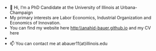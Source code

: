 - 👋 Hi, I’m a PhD Candidate at the University of Illinois at Urbana-Champaign
- My primary interests are Labor Economics, Industrial Organization and Economics of Innovation.
- You can find my website here <http:\\anahid-bauer.github.io> and my CV here <CV>
- 
- 📫 You can contact me at abauer11(at)illinois.edu 

<!---
--->
